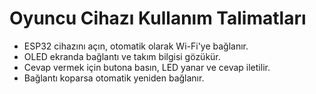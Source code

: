 # Oyuncu Cihazı Kullanım Talimatları

- ESP32 cihazını açın, otomatik olarak Wi-Fi'ye bağlanır.
- OLED ekranda bağlantı ve takım bilgisi gözükür.
- Cevap vermek için butona basın, LED yanar ve cevap iletilir.
- Bağlantı koparsa otomatik yeniden bağlanır.
